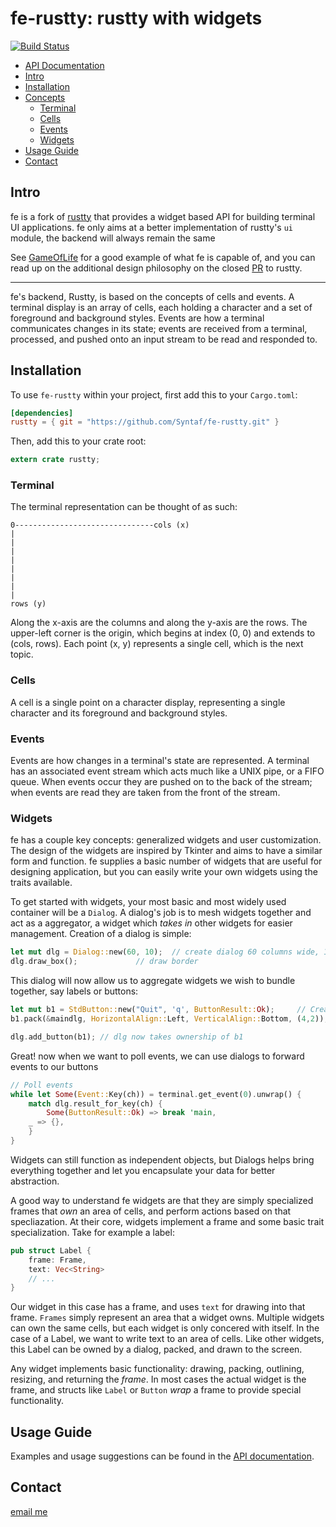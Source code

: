# fe-rustty: rustty with widgets

[![Build Status](https://travis-ci.org/Syntaf/fe-rustty.svg?branch=master)](https://travis-ci.org/Syntaf/fe-rustty)

- [API Documentation][1]
- [Intro](#intro)
- [Installation](#installation)
- [Concepts](#concepts)
	- [Terminal](#terminal)
	- [Cells](#cells)
	- [Events](#events)
	- [Widgets](#widgets)
- [Usage Guide](#usage-guide)
- [Contact](#contact)

## Intro

fe is a fork of [rustty](https://github.com/cpjreynolds/rustty) that provides a widget based API for building terminal UI applications. fe only aims at a better implementation of rustty's `ui` module, the backend will always remain the same

See [GameOfLife](https://github.com/Syntaf/GameOfLife) for a good example of what fe is capable of, and you can read
up on the additional design philosophy on the closed [PR](https://github.com/cpjreynolds/rustty/pull/23) to rustty.

-------------

fe's backend, Rustty, is based on the concepts of cells and events. A terminal display is an array of cells,
each holding a character and a set of foreground and background styles. Events are how a
terminal communicates changes in its state; events are received from a terminal, processed, and
pushed onto an input stream to be read and responded to.

## Installation

To use `fe-rustty` within your project, first add this to your `Cargo.toml`:

```toml
[dependencies]
rustty = { git = "https://github.com/Syntaf/fe-rustty.git" }
```

Then, add this to your crate root:

```rust
extern crate rustty;
```

### Terminal

The terminal representation can be thought of as such:

```
0-------------------------------cols (x)
|
|
|
|
|
|
|
|
rows (y)
```

Along the x-axis are the columns and along the y-axis are the rows. The
upper-left corner is the origin, which begins at index (0, 0) and extends to
(cols, rows). Each point (x, y) represents a single cell, which is the next
topic.

### Cells

A cell is a single point on a character display, representing a single
character and its foreground and background styles.

### Events

Events are how changes in a terminal's state are represented. 
A terminal has an associated event stream which acts much like a UNIX pipe,
or a FIFO queue. When events occur they are pushed on to
the back of the stream; when events are read they are taken
from the front of the stream.

### Widgets


fe has a couple key concepts: generalized widgets and user customization. The design of the widgets are inspired by 
Tkinter and aims to have a similar form and function. fe supplies a basic number of widgets that are useful for 
designing application, but you can easily write your own widgets using the traits available.

To get started with widgets, your most basic and most widely used container will be a `Dialog`. A dialog's job is to
mesh widgets together and act as a aggregator, a widget which *takes in* other widgets for easier management. Creation
of a dialog is simple:

```rust
let mut dlg = Dialog::new(60, 10);	// create dialog 60 columns wide, 10 rows long
dlg.draw_box();				// draw border
```

This dialog will now allow us to aggregate widgets we wish to bundle together, say labels or buttons:


```rust
let mut b1 = StdButton::new("Quit", 'q', ButtonResult::Ok);		// Create button
b1.pack(&maindlg, HorizontalAlign::Left, VerticalAlign::Bottom, (4,2));	// Align button within dialog

dlg.add_button(b1);	// dlg now takes ownership of b1
```

Great! now when we want to poll events, we can use dialogs to forward events to our buttons

```rust
// Poll events
while let Some(Event::Key(ch)) = terminal.get_event(0).unwrap() {
    match dlg.result_for_key(ch) {
        Some(ButtonResult::Ok) => break 'main,
	_ => {},
    }
}
```

Widgets can still function as independent objects, but Dialogs helps bring everything together and let you
encapsulate your data for better abstraction.  

A good way to understand fe widgets are that they are simply specialized frames that *own* an area of cells, 
and perform actions based on that specliazation. At their core, widgets implement a frame and some basic trait 
specialization. Take for example a label:


```rust
pub struct Label {
    frame: Frame,
    text: Vec<String>
    // ...
}
```

Our widget in this case has a frame, and uses `text` for drawing into that frame. `Frames` simply represent an area 
that a widget owns. Multiple widgets can own the same cells, but each widget is only concered with itself. In the
case of a Label, we want to write text to an area of cells. Like other widgets, this Label can be owned by a dialog,
packed, and drawn to the screen. 

Any widget implements basic functionality: drawing, packing, outlining, resizing, and returning the *frame*. In
most cases the actual widget is the frame, and structs like `Label` or `Button` *wrap* a frame to provide special
functionality.

## Usage Guide

Examples and usage suggestions can be found in the [API
documentation][1].

## Contact

[email me](mailto:syntaf@gmail.com)

[1]: http://syntaf.github.io/ruik
